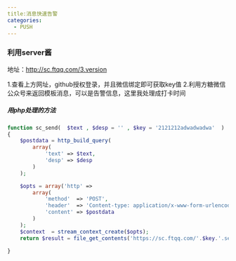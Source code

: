 ```yaml
---
title:消息快速告警
categories:
  - PUSH
---
```

### 利用server酱
地址：http://sc.ftqq.com/3.version  

1.查看上方网址，github授权登录，并且微信绑定即可获取key值
2.利用方糖微信公众号来返回模板消息，可以是告警信息，这里我处理成打卡时间

##### 用php处理的方法
```php
function sc_send(  $text , $desp = '' , $key = '2121212adwadwadwa'  )
{
	$postdata = http_build_query(
        array(
            'text' => $text,
            'desp' => $desp
        )
    );

    $opts = array('http' =>
        array(
            'method'  => 'POST',
            'header'  => 'Content-type: application/x-www-form-urlencoded',
            'content' => $postdata
        )
    );
    $context  = stream_context_create($opts);
    return $result = file_get_contents('https://sc.ftqq.com/'.$key.'.send', false, $context);

}
```